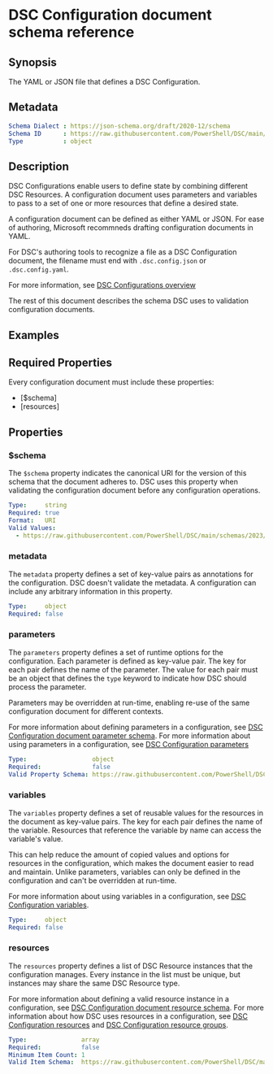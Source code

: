 # DSC Configuration document schema reference

## Synopsis

The YAML or JSON file that defines a DSC Configuration.

## Metadata

```yaml
Schema Dialect : https://json-schema.org/draft/2020-12/schema
Schema ID      : https://raw.githubusercontent.com/PowerShell/DSC/main/schemas/2023/08/config/document.json
Type           : object
```

## Description

DSC Configurations enable users to define state by combining different DSC Resources. A
configuration document uses parameters and variables to pass to a set of one or more resources that
define a desired state.

A configuration document can be defined as either YAML or JSON. For ease of authoring, Microsoft
recommneds drafting configuration documents in YAML.

For DSC's authoring tools to recognize a file as a DSC Configuration document, the filename must
end with `.dsc.config.json` or `.dsc.config.yaml`.

For more information, see [DSC Configurations overview][01]

The rest of this document describes the schema DSC uses to validation configuration documents.

## Examples

<!-- To-Do -->

## Required Properties

Every configuration document must include these properties:

- [$schema]
- [resources]

## Properties

### $schema

The `$schema` property indicates the canonical URI for the version of this schema that the document
adheres to. DSC uses this property when validating the configuration document before any
configuration operations.

```yaml
Type:     string
Required: true
Format:   URI
Valid Values:
  - https://raw.githubusercontent.com/PowerShell/DSC/main/schemas/2023/08/config/document.json
```

### metadata

The `metadata` property defines a set of key-value pairs as annotations for the configuration. DSC
doesn't validate the metadata. A configuration can include any arbitrary information in this
property.

```yaml
Type:     object
Required: false
```

### parameters

The `parameters` property defines a set of runtime options for the configuration. Each parameter is
defined as key-value pair. The key for each pair defines the name of the parameter. The value for
each pair must be an object that defines the `type` keyword to indicate how DSC should process the
parameter.

Parameters may be overridden at run-time, enabling re-use of the same configuration document for
different contexts.

For more information about defining parameters in a configuration, see
[DSC Configuration document parameter schema][02]. For more information about using parameters in a
configuration, see [DSC Configuration parameters][03]

```yaml
Type:                  object
Required:              false
Valid Property Schema: https://raw.githubusercontent.com/PowerShell/DSC/main/schemas/2023/08/config/document.parameter.json
```

### variables

The `variables` property defines a set of reusable values for the resources in the document as
key-value pairs. The key for each pair defines the name of the variable. Resources that reference
the variable by name can access the variable's value.

This can help reduce the amount of copied values and options for resources in the configuration,
which makes the document easier to read and maintain. Unlike parameters, variables can only be
defined in the configuration and can't be overridden at run-time.

For more information about using variables in a configuration, see
[DSC Configuration variables][04].

```yaml
Type:     object
Required: false
```

### resources

The `resources` property defines a list of DSC Resource instances that the configuration manages.
Every instance in the list must be unique, but instances may share the same DSC Resource type.

For more information about defining a valid resource instance in a configuration, see
[DSC Configuration document resource schema][05]. For more information about how DSC uses resources
in a configuration, see [DSC Configuration resources][06] and
[DSC Configuration resource groups][07].

```yaml
Type:               array
Required:           false
Minimum Item Count: 1
Valid Item Schema:  https://raw.githubusercontent.com/PowerShell/DSC/main/schemas/2023/08/config/document.resource.json
```

[01]: ../../../configurations/overview.md
[02]: parameter.md
[03]: ../../../configurations/parameters.md
[04]: ../../../configurations/variables.md
[05]: resource.md
[06]: ../../../configurations/resources.md
[07]: ../../../configurations/resource-groups.md
